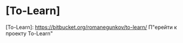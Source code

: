 # [To-Learn]

[To-Learn]: https://bitbucket.org/romanegunkov/to-learn/ П"ерейти к проекту To-Learn"
